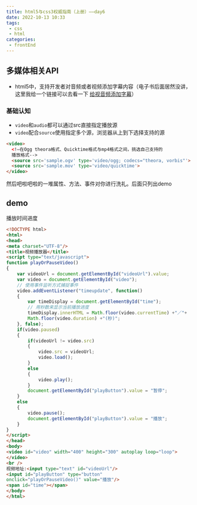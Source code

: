 ```yaml
---
title: html5与css3权威指南（上册）——day6
date: 2022-10-13 10:33
tags: 
 - css
 - html 
categories: 
 - frontEnd
---
```


## 多媒体相关API

* html5中，支持开发者对音频或者视频添加字幕内容（电子书后面居然没讲，这里我给一个链接可以去看一下 [给视音频添加字幕](https://blog.csdn.net/weixin_44240581/article/details/122037776)）

### 基础认知

* `video`和`audio`都可以通过src直接指定播放源
* `video`配合`source`使用指定多个源，浏览器从上到下选择支持的源

```html
<video>
  <!—在Ogg theora格式、Quicktime格式与mp4格式之间，挑选自己支持的
  播放格式-->
  <source src='sample.ogv' type='video/ogg; codecs="theora, vorbis"'>
  <source src='sample.mov' type='video/quicktime'>
</video>
```

然后吧啦吧啦的一堆属性、方法、事件对你进行洗礼。后面只列出demo

## demo

播放时间进度

```html
<!DOCTYPE html>  
<html>  
<head>  
<meta charset="UTF-8"/>  
<title>视频播放器</title>  
<script type="text/javascript">  
function playOrPauseVideo() 
{  
    var videoUrl = document.getElementById("videoUrl").value;  
    var video = document.getElementById("video");  
    // 使用事件监听方式捕捉事件
    video.addEventListener("timeupdate", function()
    {  
        var timeDisplay = document.getElementById("time");  
        // 用秒数来显示当前播放进度
        timeDisplay.innerHTML = Math.floor(video.currentTime) +"／"+
        Math.floor(video.duration) +"(秒)";
    }, false);  
    if(video.paused) 
    {  
        if(videoUrl != video.src) 
        {  
            video.src = videoUrl;  
            video.load();  
        } 
        else 
        {  
            video.play();  
        }  
        document.getElementById("playButton").value = "暂停";  
    } 
    else 
    {  
        video.pause();  
        document.getElementById("playButton").value = "播放";  
    }  
}  
</script>  
</head>  
<body>  
<video id="video" width="400" height="300" autoplay loop="loop">
</video>  
<br />  
视频地址:<input type="text" id="videoUrl"/>  
<input id="playButton" type="button" 
onclick="playOrPauseVideo()" value="播放"/>  
<span id="time"></span>  
</body>  
</html>
```

